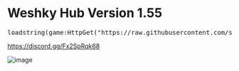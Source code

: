 # Weshky Hub Version 1.55
<pre>loadstring(game:HttpGet("https://raw.githubusercontent.com/suntisalts/WeshkyHub/refs/heads/main/MainLoader.lua"))()</pre>
https://discord.gg/Fx2SpRqk68

![image](https://github.com/user-attachments/assets/a4c91113-484e-469a-8f28-28f8ee5de5ad)
